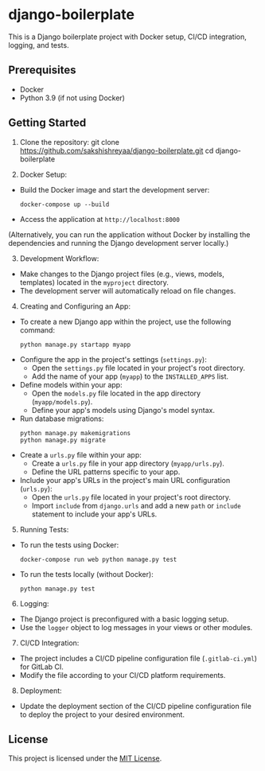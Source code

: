 # django-boilerplate

This is a Django boilerplate project with Docker setup, CI/CD integration, logging, and tests.

## Prerequisites
- Docker
- Python 3.9 (if not using Docker)

## Getting Started

1. Clone the repository:
git clone https://github.com/sakshishreyaa/django-boilerplate.git
cd django-boilerplate

2. Docker Setup:
- Build the Docker image and start the development server:
  ```
  docker-compose up --build
  ```
- Access the application at `http://localhost:8000`

(Alternatively, you can run the application without Docker by installing the dependencies and running the Django development server locally.)

3. Development Workflow:
- Make changes to the Django project files (e.g., views, models, templates) located in the `myproject` directory.
- The development server will automatically reload on file changes.

4. Creating and Configuring an App:
- To create a new Django app within the project, use the following command:
  ```
  python manage.py startapp myapp
  ```
- Configure the app in the project's settings (`settings.py`):
  - Open the `settings.py` file located in your project's root directory.
  - Add the name of your app (`myapp`) to the `INSTALLED_APPS` list.
- Define models within your app:
  - Open the `models.py` file located in the app directory (`myapp/models.py`).
  - Define your app's models using Django's model syntax.
- Run database migrations:
  ```
  python manage.py makemigrations
  python manage.py migrate
  ```
- Create a `urls.py` file within your app:
  - Create a `urls.py` file in your app directory (`myapp/urls.py`).
  - Define the URL patterns specific to your app.
- Include your app's URLs in the project's main URL configuration (`urls.py`):
  - Open the `urls.py` file located in your project's root directory.
  - Import `include` from `django.urls` and add a new `path` or `include` statement to include your app's URLs.

5. Running Tests:
- To run the tests using Docker:
  ```
  docker-compose run web python manage.py test
  ```
- To run the tests locally (without Docker):
  ```
  python manage.py test
  ```

6. Logging:
- The Django project is preconfigured with a basic logging setup.
- Use the `logger` object to log messages in your views or other modules.

7. CI/CD Integration:
- The project includes a CI/CD pipeline configuration file (`.gitlab-ci.yml`) for GitLab CI.
- Modify the file according to your CI/CD platform requirements.

8. Deployment:
- Update the deployment section of the CI/CD pipeline configuration file to deploy the project to your desired environment.

## License
This project is licensed under the [MIT License](LICENSE).
